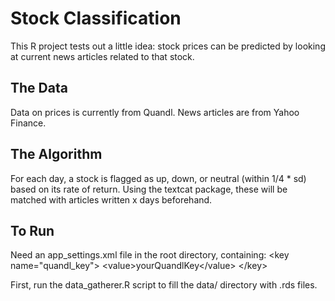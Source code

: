 # Stock Classification

This R project tests out a little idea: stock prices can be predicted by looking at current news articles related to that stock.

## The Data
Data on prices is currently from Quandl. News articles are from Yahoo Finance.

## The Algorithm
For each day, a stock is flagged as up, down, or neutral (within 1/4 * sd) based on its rate of return. Using the textcat package, these will be matched with articles written x days beforehand.

## To Run
Need an app_settings.xml file in the root directory, containing:
\<key name="quandl_key"\>
	\<value\>yourQuandlKey\</value\>
\</key\>

First, run the data_gatherer.R script to fill the data/ directory with .rds files.